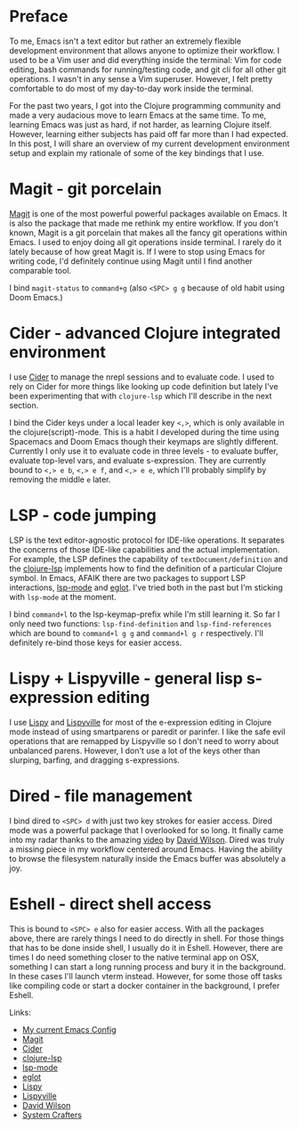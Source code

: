 # Preface

To me, Emacs isn't a text editor but rather an extremely flexible development
environment that allows anyone to optimize their workflow. I used to be a Vim
user and did everything inside the terminal: Vim for code editing, bash commands
for running/testing code, and git cli for all other git operations. I wasn't in
any sense a Vim superuser. However, I felt pretty comfortable to do most of my
day-to-day work inside the terminal.

For the past two years, I got into the Clojure programming community and made a
very audacious move to learn Emacs at the same time. To me, learning Emacs was
just as hard, if not harder, as learning Clojure itself. However, learning
either subjects has paid off far more than I had expected. In this post, I will
share an overview of my current development environment setup and explain my
rationale of some of the key bindings that I use.

# Magit - git porcelain

[Magit](https://magit.vc/) is one of the most powerful powerful packages
available on Emacs. It is also the package that made me rethink my entire
workflow. If you don't known, Magit is a git porcelain that makes all the fancy
git operations within Emacs. I used to enjoy doing all git operations inside
terminal. I rarely do it lately because of how great Magit is. If I were to stop
using Emacs for writing code, I'd definitely continue using Magit until I find
another comparable tool.

I bind `magit-status` to `command+g` (also `<SPC> g g` because of old habit using
Doom Emacs.)

# Cider - advanced Clojure integrated environment

I use [Cider](https://cider.mx/) to manage the nrepl sessions and to evaluate
code. I used to rely on Cider for more things like looking up code definition
but lately I've been experimenting that with `clojure-lsp` which I'll describe
in the next section.

I bind the Cider keys under a local leader key `<,>`, which is only available in
the clojure(script)-mode. This is a habit I developed during the time using
Spacemacs and Doom Emacs though their keymaps are slightly different. Currently
I only use it to evaluate code in three levels - to evaluate buffer, evaluate
top-level vars, and evaluate s-expression. They are currently bound to `<,> e
b`, `<,> e f`, and `<,> e e`, which I'll probably simplify by removing the
middle `e` later.

# LSP - code jumping

LSP is the text editor-agnostic protocol for IDE-like operations. It separates
the concerns of those IDE-like capabilities and the actual implementation. For
example, the LSP defines the capability of `textDocument/definition` and the
[clojure-lsp](https://github.com/snoe/clojure-lsp) implements how to find the
definition of a particular Clojure symbol. In Emacs, AFAIK there are two
packages to support LSP interactions,
[lsp-mode](https://emacs-lsp.github.io/lsp-mode/) and
[eglot](https://github.com/joaotavora/eglot). I've tried both in the past but
I'm sticking with `lsp-mode` at the moment.

I bind `command+l` to the lsp-keymap-prefix while I'm still learning it. So far
I only need two functions: `lsp-find-definition` and `lsp-find-references` which
are bound to `command+l g g` and `command+l g r` respectively. I'll definitely
re-bind those keys for easier access.

# Lispy + Lispyville - general lisp s-expression editing

I use [Lispy](https://github.com/abo-abo/lispy) and
[Lispyville](https://github.com/noctuid/lispyville) for most of the e-expression
editing in Clojure mode instead of using smartparens or paredit or parinfer. I
like the safe evil operations that are remapped by Lispyville so I don't need to
worry about unbalanced parens. However, I don't use a lot of the keys other than
slurping, barfing, and dragging s-expressions.

# Dired - file management

I bind dired to `<SPC> d` with just two key strokes for easier access. Dired mode
was a powerful package that I overlooked for so long. It finally came into my
radar thanks to the amazing [video](https://youtu.be/PMWwM8QJAtU) by [David
Wilson](https://twitter.com/daviwil). Dired was truly a missing piece in my
workflow centered around Emacs. Having the ability to browse the filesystem
naturally inside the Emacs buffer was absolutely a joy.

# Eshell - direct shell access

This is bound to `<SPC> e` also for easier access. With all the packages above,
there are rarely things I need to do directly in shell. For those things that
has to be done inside shell, I usually do it in Eshell. However, there are times
I do need something closer to the native terminal app on OSX, something I can
start a long running process and bury it in the background. In these cases I'll
launch vterm instead. However, for some those off tasks like compiling code or
start a docker container in the background, I prefer Eshell.

Links:
- [My current Emacs Config](https://github.com/dawranliou/emacs.d)
- [Magit](https://magit.vc/)
- [Cider](https://cider.mx/)
- [clojure-lsp](https://github.com/snoe/clojure-lsp)
- [lsp-mode](https://emacs-lsp.github.io/lsp-mode/)
- [eglot](https://github.com/joaotavora/eglot)
- [Lispy](https://github.com/abo-abo/lispy)
- [Lispyville](https://github.com/noctuid/lispyville)
- [David Wilson](https://twitter.com/daviwil)
- [System Crafters](https://www.youtube.com/c/SystemCrafters/videos)
